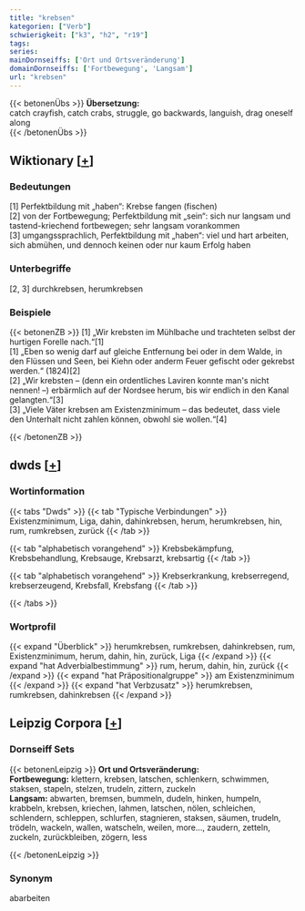 ```yaml
---
title: "krebsen"
kategorien: ["Verb"]
schwierigkeit: ["k3", "h2", "r19"]
tags:
series:
mainDornseiffs: ['Ort und Ortsveränderung']
domainDornseiffs: ['Fortbewegung', 'Langsam']
url: "krebsen"
---
```


{{< betonenÜbs >}}
**Übersetzung:**  
catch crayfish, catch crabs, struggle, go backwards, languish, drag oneself  along  
{{< /betonenÜbs >}}

## Wiktionary [[+](https://de.wiktionary.org/wiki/krebsen)]

### Bedeutungen
[1] Perfektbildung mit „haben“: Krebse fangen (fischen)  
[2] von der Fortbewegung; Perfektbildung mit „sein“: sich nur langsam und tastend-kriechend fortbewegen; sehr langsam vorankommen  
[3] umgangssprachlich, Perfektbildung mit „haben“: viel und hart arbeiten, sich abmühen, und dennoch keinen oder nur kaum Erfolg haben  

### Unterbegriffe
[2, 3] durchkrebsen, herumkrebsen  

### Beispiele
{{< betonenZB >}}
[1] „Wir krebsten im Mühlbache und trachteten selbst der hurtigen Forelle nach.“[1]  
[1] „Eben so wenig darf auf gleiche Entfernung bei oder in dem Walde, in den Flüssen und Seen, bei Kiehn oder anderm Feuer gefischt oder gekrebst werden.“ (1824)[2]  
[2] „Wir krebsten – (denn ein ordentliches Laviren konnte man's nicht nennen! –) erbärmlich auf der Nordsee herum, bis wir endlich in den Kanal gelangten.“[3]  
[3] „Viele Väter krebsen am Existenzminimum – das bedeutet, dass viele den Unterhalt nicht zahlen können, obwohl sie wollen.“[4]  

{{< /betonenZB >}}


## dwds [[+](https://www.dwds.de/wb/krebsen)]

### Wortinformation
{{< tabs "Dwds" >}}
{{< tab "Typische Verbindungen" >}}
Existenzminimum, Liga, dahin, dahinkrebsen, herum, herumkrebsen, hin, rum, rumkrebsen, zurück
{{< /tab >}}

{{< tab "alphabetisch vorangehend" >}}
Krebsbekämpfung, Krebsbehandlung, Krebsauge, Krebsarzt, krebsartig
{{< /tab >}}

{{< tab "alphabetisch vorangehend" >}}
Krebserkrankung, krebserregend, krebserzeugend, Krebsfall, Krebsfang
{{< /tab >}}

{{< /tabs >}}

### Wortprofil
{{< expand "Überblick" >}} herumkrebsen, rumkrebsen, dahinkrebsen, rum, Existenzminimum, herum, dahin, hin, zurück, Liga {{< /expand >}}
{{< expand "hat Adverbialbestimmung" >}} rum, herum, dahin, hin, zurück {{< /expand >}}
{{< expand "hat Präpositionalgruppe" >}} am Existenzminimum {{< /expand >}}
{{< expand "hat Verbzusatz" >}} herumkrebsen, rumkrebsen, dahinkrebsen {{< /expand >}}

## Leipzig Corpora [[+](https://corpora.uni-leipzig.de/en/res?word=krebsen&corpusId=deu_newscrawl-public_2018)]

### Dornseiff Sets
{{< betonenLeipzig >}}
**Ort und Ortsveränderung:**  
**Fortbewegung:** klettern, krebsen, latschen, schlenkern, schwimmen, staksen, stapeln, stelzen, trudeln, zittern, zuckeln  
**Langsam:** abwarten, bremsen, bummeln, dudeln, hinken, humpeln, krabbeln, krebsen, kriechen, lahmen, latschen, nölen, schleichen, schlendern, schleppen, schlurfen, stagnieren, staksen, säumen, trudeln, trödeln, wackeln, wallen, watscheln, weilen, more..., zaudern, zetteln, zuckeln, zurückbleiben, zögern, less  

{{< /betonenLeipzig >}}

### Synonym
abarbeiten

